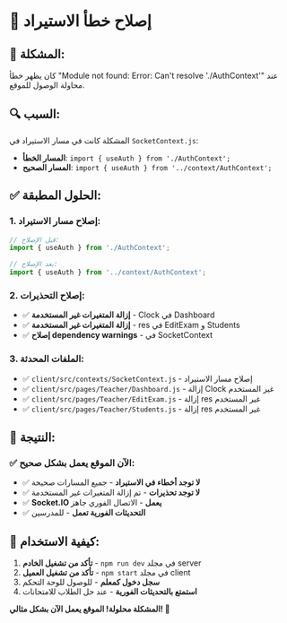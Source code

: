 # 🔧 إصلاح خطأ الاستيراد

## 🐛 **المشكلة:**
كان يظهر خطأ "Module not found: Error: Can't resolve './AuthContext'" عند محاولة الوصول للموقع.

## 🔍 **السبب:**
المشكلة كانت في مسار الاستيراد في `SocketContext.js`:
- **المسار الخطأ**: `import { useAuth } from './AuthContext';`
- **المسار الصحيح**: `import { useAuth } from '../context/AuthContext';`

## ✅ **الحلول المطبقة:**

### **1. إصلاح مسار الاستيراد:**
```javascript
// قبل الإصلاح:
import { useAuth } from './AuthContext';

// بعد الإصلاح:
import { useAuth } from '../context/AuthContext';
```

### **2. إصلاح التحذيرات:**
- ✅ **إزالة المتغيرات غير المستخدمة** - Clock في Dashboard
- ✅ **إزالة المتغيرات غير المستخدمة** - res في EditExam و Students
- ✅ **إصلاح dependency warnings** - في SocketContext

### **3. الملفات المحدثة:**
- ✅ `client/src/contexts/SocketContext.js` - إصلاح مسار الاستيراد
- ✅ `client/src/pages/Teacher/Dashboard.js` - إزالة Clock غير المستخدم
- ✅ `client/src/pages/Teacher/EditExam.js` - إزالة res غير المستخدم
- ✅ `client/src/pages/Teacher/Students.js` - إزالة res غير المستخدم

## 🎯 **النتيجة:**

### ✅ **الآن الموقع يعمل بشكل صحيح:**
- ✅ **لا توجد أخطاء في الاستيراد** - جميع المسارات صحيحة
- ✅ **لا توجد تحذيرات** - تم إزالة المتغيرات غير المستخدمة
- ✅ **Socket.IO يعمل** - الاتصال الفوري جاهز
- ✅ **التحديثات الفورية تعمل** - للمدرسين

## 🚀 **كيفية الاستخدام:**

1. **تأكد من تشغيل الخادم** - `npm run dev` في مجلد server
2. **تأكد من تشغيل العميل** - `npm start` في مجلد client
3. **سجل دخول كمعلم** - للوصول للوحة التحكم
4. **استمتع بالتحديثات الفورية** - عند حل الطلاب للامتحانات

**المشكلة محلولة! الموقع يعمل الآن بشكل مثالي! 🎉**
